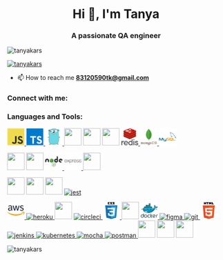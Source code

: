 <h1 align="center">Hi 👋, I'm Tanya</h1>
<h3 align="center">A passionate QA engineer</h3>

<p align="left"> <img src="https://komarev.com/ghpvc/?username=tanyakars&label=Profile%20views&color=0e75b6&style=flat" alt="tanyakars" /> </p>

<p align="left"> <a href="https://github.com/ryo-ma/github-profile-trophy"><img src="https://github-profile-trophy.vercel.app/?username=tanyakars&theme=onedark" alt="tanyakars" /></a> </p>

- 📫 How to reach me **83120590tk@gmail.com**

<h3 align="left">Connect with me:</h3>
<p align="left">
  <a href="https://upload.wikimedia.org/wikipedia/commons/thumb/8/81/LinkedIn_icon.svg/1200px-LinkedIn_icon.svg" /> </a> 
</p>

<h3 align="left">Languages and Tools:</h3>
<p align="left">
<a href="https://developer.mozilla.org/en-US/docs/Web/JavaScript" target="_blank" rel="noreferrer"> <img src="https://raw.githubusercontent.com/devicons/devicon/master/icons/javascript/javascript-original.svg" alt="javascript" width="40" height="40"/> </a>
<a href="https://www.typescriptlang.org/" target="_blank" rel="noreferrer"> <img src="https://raw.githubusercontent.com/devicons/devicon/master/icons/typescript/typescript-original.svg" alt="typescript" width="40" height="40"/> </a> 
<a href="https://golang.org" target="_blank" rel="noreferrer"> <img src="https://raw.githubusercontent.com/devicons/devicon/master/icons/go/go-original.svg" alt="go" width="40" height="40"/> </a> 
<img src="https://cdn.jsdelivr.net/gh/devicons/devicon@latest/icons/python/python-original-wordmark.svg" width="40" height="40"/>
  
<img src="https://cdn.jsdelivr.net/gh/devicons/devicon@latest/icons/postgresql/postgresql-original-wordmark.svg" width="40" height="40"/>
<img src="https://cdn.jsdelivr.net/gh/devicons/devicon@latest/icons/prisma/prisma-original-wordmark.svg" width="40" height="40"/>
<a href="https://redis.io" target="_blank" rel="noreferrer"> <img src="https://raw.githubusercontent.com/devicons/devicon/master/icons/redis/redis-original-wordmark.svg" alt="redis" width="40" height="40"/> </a> 
 </a> <a href="https://www.mongodb.com/" target="_blank" rel="noreferrer"> <img src="https://raw.githubusercontent.com/devicons/devicon/master/icons/mongodb/mongodb-original-wordmark.svg" alt="mongodb" width="40" height="40"/> </a> <a href="https://www.mysql.com/" target="_blank" rel="noreferrer"> <img src="https://raw.githubusercontent.com/devicons/devicon/master/icons/mysql/mysql-original-wordmark.svg" alt="mysql" width="40" height="40"/> </a> </p>

<p align="left">
<img src="https://cdn.jsdelivr.net/gh/devicons/devicon@latest/icons/react/react-original-wordmark.svg" width="40" height="40"/>
<img src="https://cdn.jsdelivr.net/gh/devicons/devicon@latest/icons/vuejs/vuejs-original-wordmark.svg" width="40" height="40"/>
<a href="https://nodejs.org" target="_blank" rel="noreferrer"> <img src="https://raw.githubusercontent.com/devicons/devicon/master/icons/nodejs/nodejs-original-wordmark.svg" alt="nodejs" width="40" height="40"/> 
<a href="https://expressjs.com" target="_blank" rel="noreferrer"> <img src="https://raw.githubusercontent.com/devicons/devicon/master/icons/express/express-original-wordmark.svg" alt="express" width="40" height="40"/> </a> 
<img src="https://cdn.jsdelivr.net/gh/devicons/devicon@latest/icons/materialui/materialui-original.svg" width="40" height="40"/>
</p>
          
<p align="left">
<img src="https://cdn.jsdelivr.net/gh/devicons/devicon@latest/icons/cypressio/cypressio-original.svg" width="40" height="40"/>
<img src="https://cdn.jsdelivr.net/gh/devicons/devicon@latest/icons/puppeteer/puppeteer-original.svg" width="40" height="40"/>
<img src="https://images.credly.com/images/a5f357f3-1c50-43b0-a0bc-32a6a1aa898a/webdriverio.png" width="40" height="40"/>
<a href="https://jestjs.io" target="_blank" rel="noreferrer"> <img src="https://www.vectorlogo.zone/logos/jestjsio/jestjsio-icon.svg" alt="jest" width="40" height="40"/>      
</p>               

<p align="left">
<a href="https://aws.amazon.com" target="_blank" rel="noreferrer"> <img src="https://raw.githubusercontent.com/devicons/devicon/master/icons/amazonwebservices/amazonwebservices-original-wordmark.svg" alt="aws" width="40" height="40"/> </a>
<a href="https://heroku.com" target="_blank" rel="noreferrer"> <img src="https://www.vectorlogo.zone/logos/heroku/heroku-icon.svg" alt="heroku" width="40" height="40"/> </a> 
<img src="https://cdn.jsdelivr.net/gh/devicons/devicon@latest/icons/netlify/netlify-original-wordmark.svg" width="40" height="40"/>         
<a href="https://circleci.com" target="_blank" rel="noreferrer"> <img src="https://www.vectorlogo.zone/logos/circleci/circleci-icon.svg" alt="circleci" width="40" height="40"/> </a>
<a href="https://www.w3schools.com/css/" target="_blank" rel="noreferrer"> <img src="https://raw.githubusercontent.com/devicons/devicon/master/icons/css3/css3-original-wordmark.svg" alt="css3" width="40" height="40"/> </a> 
<img src="https://cdn.jsdelivr.net/gh/devicons/devicon@latest/icons/githubactions/githubactions-original.svg" width="40" height="40"/>
<a href="https://www.docker.com/" target="_blank" rel="noreferrer"> <img src="https://raw.githubusercontent.com/devicons/devicon/master/icons/docker/docker-original-wordmark.svg" alt="docker" width="40" height="40"/> </a>  
<a href="https://www.figma.com/" target="_blank" rel="noreferrer"> <img src="https://www.vectorlogo.zone/logos/figma/figma-icon.svg" alt="figma" width="40" height="40"/> </a> 
<a href="https://git-scm.com/" target="_blank" rel="noreferrer"> <img src="https://www.vectorlogo.zone/logos/git-scm/git-scm-icon.svg" alt="git" width="40" height="40"/> </a> 
<a href="https://www.w3.org/html/" target="_blank" rel="noreferrer"> <img src="https://raw.githubusercontent.com/devicons/devicon/master/icons/html5/html5-original-wordmark.svg" alt="html5" width="40" height="40"/> </a>  
<a href="https://www.jenkins.io" target="_blank" rel="noreferrer"> <img src="https://www.vectorlogo.zone/logos/jenkins/jenkins-icon.svg" alt="jenkins" width="40" height="40"/> </a> 
 </a> 
<a href="https://kubernetes.io" target="_blank" rel="noreferrer"> <img src="https://www.vectorlogo.zone/logos/kubernetes/kubernetes-icon.svg" alt="kubernetes" width="40" height="40"/> </a> 
<a href="https://mochajs.org" target="_blank" rel="noreferrer"> <img src="https://www.vectorlogo.zone/logos/mochajs/mochajs-icon.svg" alt="mocha" width="40" height="40"/> </a> 
<a href="https://postman.com" target="_blank" rel="noreferrer"> <img src="https://www.vectorlogo.zone/logos/getpostman/getpostman-icon.svg" alt="postman" width="40" height="40"/> </a> 
<img src="https://cdn.jsdelivr.net/gh/devicons/devicon@latest/icons/swagger/swagger-original.svg" width="40" height="40"/>
 <img src="https://cdn.jsdelivr.net/gh/devicons/devicon@latest/icons/confluence/confluence-plain-wordmark.svg" width="40" height="40"/>
 <img src="https://cdn.jsdelivr.net/gh/devicons/devicon@latest/icons/jira/jira-original-wordmark.svg" width="40" height="40"/>
    
</p>

<p><img align="center" src="https://github-readme-stats-tanyakars-projects.vercel.app/api/top-langs?username=tanyakars&show_icons=true&locale=en&layout=compact&theme=blue-green" alt="tanyakars" />
</p>
